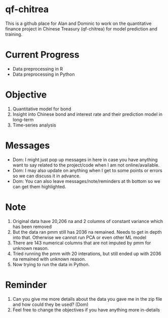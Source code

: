 # qf-chitrea
This is a github place for Alan and Dominic to work on the quantitative finance project in Chinese Treasury (qf-chitrea) for model prediction and training. 

# Current Progress
- Data preprocessing in R
- Data preprocessing in Python

# Objective
1. Quantitative model for bond
2. Insight into Chinese bond and interest rate and their prediction model in long-term
3. Time-series analysis

# Messages
- Dom: I might just pop up messages in here in case you have anything want to say related to the project/code when I am not online/available. 
- Dom: I may also update on anything when I get to some points or errors so we can discuss it in advance. 
- Dom: You can also leave messages/note/reminders at th bottom so we can get them highlighted. 


# Note
1. Original data have 20,206 na and 2 columns of  constant variance which has been removed
2. But the data ran pmm still has 2036 na remained. Needs to get in depth into that. Otherwise we cannot run PCA or even other ML model
3. There are 143 numerical columns that are not imputed by pmm for unknown reason.
4. Tried running the pmm with 20 interations, but still ended up with 2036 na remained with unknown reason.
5. Now trying to run the data in Python.


# Reminder
1. Can you give me more details about the data you gave me in the zip file and how could they be used? (Dom)
2. Feel free to change the objectives if you have anything more in-details 
